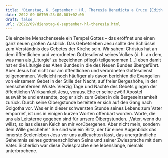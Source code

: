 ```yaml
---
title: 'Dienstag, 6. September : Hl. Theresia Benedicta a Cruce [Edith Stein]'
date: 2022-09-06T09:23:00.001+02:00
draft: false
url: /2022/09/dienstag-6-september-hl-theresia.html
---
```


Die einzelne Menschenseele ein Tempel Gottes – das eröffnet uns einen ganz neuen großen Ausblick. Das Gebetsleben Jesu sollte der Schlüssel zum Verständnis des Gebetes der Kirche sein. Wir sahen: Christus hat an dem öffentlichen und verordneten Gottesdienst seines Volkes (d. h. an dem, was man als „Liturgie“ zu bezeichnen pflegt) teilgenommen \[…\] eben damit hat er die Liturgie des Alten Bundes in die des Neuen Bundes übergeführt. Aber Jesus hat nicht nur am öffentlichen und verordneten Gottesdienst teilgenommen. Vielleicht noch häufiger als davon berichten die Evangelien von einsamem Gebet in der Stille der Nacht, auf freier Bergeshöhe, in der menschenfernen Wüste. Vierzig Tage und Nächte des Gebets gingen der öffentlichen Wirksamkeit Jesu, voraus. Ehe er seine zwölf Apostel auswählte und entsandte, zog er sich zum Gebet in die Bergeseinsamkeit zurück. Durch seine Ölbergstunde bereitete er sich auf den Gang nach Golgotha vor. Was er in dieser schwersten Stunde seines Lebens zum Vater emporrief, ist uns in einigen kurzen Worten offenbart worden. Worte, die uns als Leitsterne gegeben sind für unsere Ölbergstunden. „Vater, wenn du willst, so lass diesen Kelch an mir vorübergehen. Aber nicht mein, sondern dein Wille geschehe!“ Sie sind wie ein Blitz, der für einen Augenblick das innerste Seelenleben Jesu vor uns aufleuchten lässt, das unergründliche Geheimnis seines gottmenschlichen Seins und seiner Zwiesprache mit dem Vater. Sicherlich war diese Zwiesprache eine lebenslange, niemals unterbrochene.